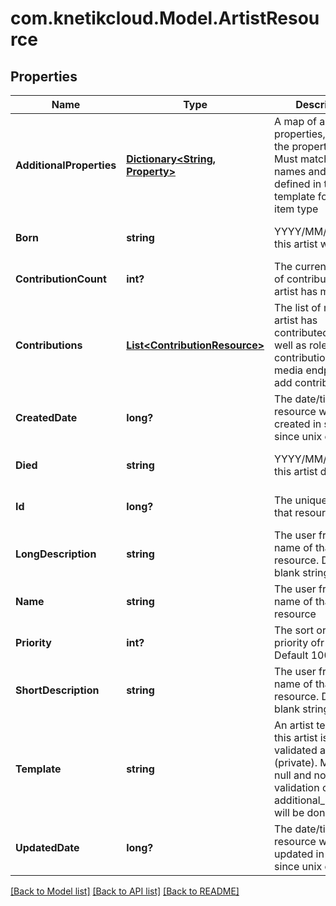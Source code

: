 # com.knetikcloud.Model.ArtistResource
## Properties

Name | Type | Description | Notes
------------ | ------------- | ------------- | -------------
**AdditionalProperties** | [**Dictionary&lt;String, Property&gt;**](Property.md) | A map of additional properties, keyed on the property name.  Must match the names and types defined in the template for this item type | [optional] [default to null]
**Born** | **string** | YYYY/MM/DD when this artist was born | [optional] [default to null]
**ContributionCount** | **int?** | The current number of contributions the artist has made | [optional] [default to null]
**Contributions** | [**List&lt;ContributionResource&gt;**](ContributionResource.md) | The list of media this artist has contributed to as well as role(s) during contribution.  Use media endpoint to add contributions | [optional] [default to null]
**CreatedDate** | **long?** | The date/time this resource was created in seconds since unix epoch | [optional] [default to null]
**Died** | **string** | YYYY/MM/DD when this artist died | [optional] [default to null]
**Id** | **long?** | The unique ID for that resource | [optional] [default to null]
**LongDescription** | **string** | The user friendly name of that resource. Defaults to blank string | [optional] [default to null]
**Name** | **string** | The user friendly name of that resource | [default to null]
**Priority** | **int?** | The sort order priority ofr the artist.  Default 100 | [optional] [default to null]
**ShortDescription** | **string** | The user friendly name of that resource. Defaults to blank string | [optional] [default to null]
**Template** | **string** | An artist template this artist is validated against (private). May be null and no validation of additional_properties will be done | [optional] [default to null]
**UpdatedDate** | **long?** | The date/time this resource was last updated in seconds since unix epoch | [optional] [default to null]

[[Back to Model list]](../README.md#documentation-for-models) [[Back to API list]](../README.md#documentation-for-api-endpoints) [[Back to README]](../README.md)

